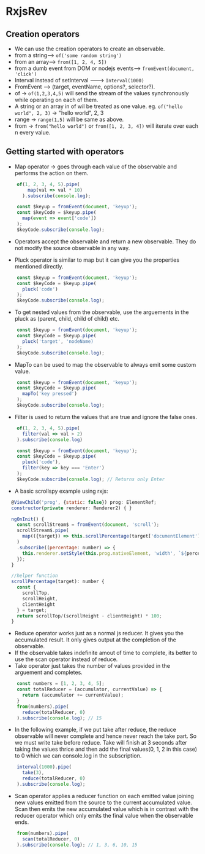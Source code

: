 # RxjsRev

## Creation operators

* We can use the creation operators to create an observable.
* from a string--> `of('some random string')`
* from an array--> `from([1, 2, 4, 5])`
* from a dumb event from DOM or nodejs events--> `fromEvent(document, 'click')`
* Interval instead of setInterval ---> `Interval(1000)`
* FromEvent --> (target, eventName, options?, selector?).
* of -> `of(1,2,3,4,5)` will send the stream of the values synchronously while operating on each of them.
* A string or an array in of wil be treated as one value. eg. `of("hello world", 2, 3)` -> "hello world", 2, 3
* range -> `range(1,5)` will be same as above.
* from -> `from("hello world")` or `from([1, 2, 3, 4])` will iterate over each n every value.

## Getting started with operators

* Map operator -> goes through each value of the observable and performs the action on them.
```js
    of(1, 2, 3, 4, 5).pipe(
        map(val => val * 10)
      ).subscribe(console.log); 
```
```js
    const $keyup = fromEvent(document, 'keyup');
    const $keyCode = $keyup.pipe(
      map(event => event['code'])
    );
    $keyCode.subscribe(console.log);
```
* Operators accept the observable and return a new observable. They do not modify the source observable in any way.

* Pluck operator is similar to map but it can give you the properties mentioned directly.
```js
    const $keyup = fromEvent(document, 'keyup');
    const $keyCode = $keyup.pipe(
      pluck('code')
    );
    $keyCode.subscribe(console.log);
```
* To get nested values from the observable, use the arguements in the pluck as (parent, child, child of child) etc.
```js
    const $keyup = fromEvent(document, 'keyup');
    const $keyCode = $keyup.pipe(
      pluck('target', 'nodeName)
    );
    $keyCode.subscribe(console.log);
```

* MapTo can be used to map the observable to always emit some custom value.
```js
    const $keyup = fromEvent(document, 'keyup');
    const $keyCode = $keyup.pipe(
      mapTo('key pressed')
    );
    $keyCode.subscribe(console.log);
```

* Filter is used to return the values that are true and ignore the false ones.
```js
    of(1, 2, 3, 4, 5).pipe(
      filter(val => val > 2)
    ).subscribe(console.log)
```
```js
    const $keyup = fromEvent(document, 'keyup');
    const $keyCode = $keyup.pipe(
      pluck('code'),
      filter(key => key === 'Enter')
    );
    $keyCode.subscribe(console.log); // Returns only Enter
```

* A basic scrollspy example using rxjs:

```js
  @ViewChild('prog', {static: false}) prog: ElementRef;
  constructor(private renderer: Renderer2) { }

  ngOnInit() {    
    const scrollStream$ = fromEvent(document, 'scroll');
    scrollStream$.pipe(
      map(({target}) => this.scrollPercentage(target['documentElement']))
    )
    .subscribe((percentage: number) => {
      this.renderer.setStyle(this.prog.nativeElement, 'width', `${percentage}%`);
    });
  }

  //helper function
  scrollPercentage(target): number {
    const {
      scrollTop,
      scrollHeight,
      clientHeight
    } = target;
    return scrollTop/(scrollHeight - clientHeight) * 100;
  }
```

* Reduce operator works just as a normal js reducer. It gives you the accumulated result. It only gives output at the completion of the observable.
* If the observable takes indefinite amout of time to complete, its better to use the scan operator instead of reduce.
* Take operator just takes the number of values provided in the arguement and completes.
```js
    const numbers = [1, 2, 3, 4, 5];
    const totalReducer = (accumulator, currentValue) => {
      return (accumulator += currentValue);
    }
    from(numbers).pipe(
      reduce(totalReducer, 0)
    ).subscribe(console.log); // 15
```
* In the following example, if we put take after reduce, the reduce observable will never complete and hence never reach the take part. So we must write take before reduce. Take will finish at 3 seconds after taking the values thrice and then add the final values(0, 1, 2 in this case) to 0 which we can console.log in the subscription.
```js
    interval(1000).pipe(
      take(3),
      reduce(totalReducer, 0)
    ).subscribe(console.log);
```


* Scan operator applies a reducer function on each emitted value joining new values emitted from the source to the current accumulated value. Scan then emits the new accumulated value which is in contrast with the reducer operator which only emits the final value when the observable ends.
```js
    from(numbers).pipe(
      scan(totalReducer, 0)
    ).subscribe(console.log); // 1, 3, 6, 10, 15
```